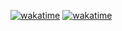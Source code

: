[![wakatime](https://wakatime.com/badge/user/f861f09e-f4d8-432e-9215-5beed8ef4596.svg)](https://wakatime.com/@f861f09e-f4d8-432e-9215-5beed8ef4596)
[![wakatime](https://wakatime.com/share/@f861f09e-f4d8-432e-9215-5beed8ef4596/6c62df0f-37d3-4d4b-9d07-b095494c7f12.svg)](https://wakatime.com/@f861f09e-f4d8-432e-9215-5beed8ef4596)

